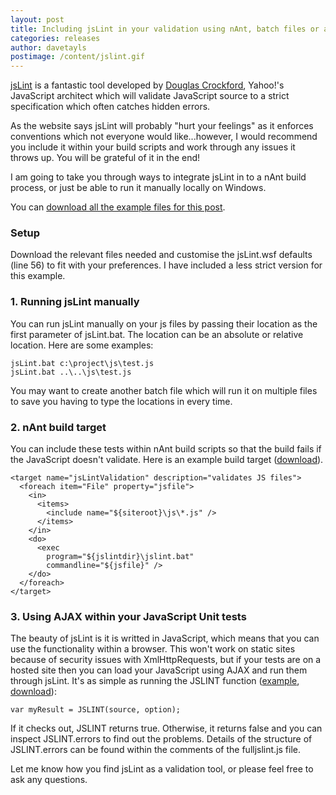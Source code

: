 ```yaml
---
layout: post
title: Including jsLint in your validation using nAnt, batch files or ajax
categories: releases
author: davetayls
postimage: /content/jslint.gif
---
```


[jsLint][1] is a fantastic tool developed by [Douglas Crockford][2], Yahoo!'s JavaScript architect which will validate JavaScript source to a strict specification which often catches hidden errors.

As the website says jsLint will probably "hurt your feelings" as it enforces conventions which not everyone would like...however, I would recommend you include it within your build scripts and work through any issues it throws up. You will be grateful of it in the end!

I am going to take you through ways to integrate jsLint in to a nAnt build process, or just be able to run it manually locally on Windows.

You can [download all the example files for this post][3].

### Setup

Download the relevant files needed and customise the jsLint.wsf defaults (line 56) to fit with your preferences. I have included a less strict version for this example.

### 1. Running jsLint manually

You can run jsLint manually on your js files by passing their location as the first parameter of jsLint.bat. The location can be an absolute or relative location. Here are some examples:

	jsLint.bat c:\project\js\test.js
	jsLint.bat ..\..\js\test.js

You may want to create another batch file which will run it on multiple files to save you having to type the locations in every time.

### 2. nAnt build target

You can include these tests within nAnt build scripts so that the build fails if the JavaScript doesn't validate. Here is an example build target ([download][3]).

    <target name="jsLintValidation" description="validates JS files">
      <foreach item="File" property="jsfile">
        <in>
          <items>
            <include name="${siteroot}\js\*.js" />
          </items>
        </in>
        <do>
          <exec
            program="${jslintdir}\jslint.bat"
            commandline="${jsfile}" />
        </do>
      </foreach>
    </target>

### 3. Using AJAX within your JavaScript Unit tests

The beauty of jsLint is it is writted in JavaScript, which means that you can use the functionality within a browser. This won't work on static sites because of security issues with XmlHttpRequests, but if your tests are on a hosted site then you can load your JavaScript using AJAX and run them through jsLint. It's as simple as running the JSLINT function ([example][4], [download][3]):

	var myResult = JSLINT(source, option);

If it checks out, JSLINT returns true. Otherwise, it returns false and you can inspect JSLINT.errors to find out the problems. Details of the structure of JSLINT.errors can be found within the comments of the fulljslint.js file.

Let me know how you find jsLint as a validation tool, or please feel free to ask any questions.

 [1]: http://www.jslint.com "jsLint"
 [2]: http://www.crockford.com/ "Douglas Crockford"
 [3]: http://davetayls.me/posts/2010/jslint/jsLintExamples.zip "jsLint Article Example Source Files"
 [4]: http://davetayls.me/posts/2010/jslint/jslintajaxexample.htm "jsLint Ajax Example"
